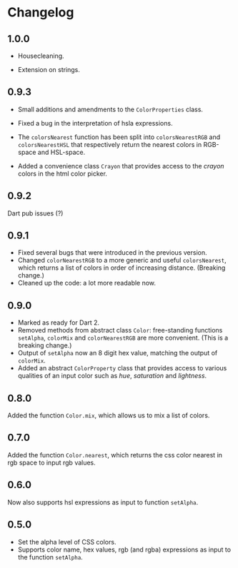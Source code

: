 # Changelog

## 1.0.0

- Housecleaning.

- Extension on strings.

## 0.9.3

- Small additions and amendments to the `ColorProperties` class.

- Fixed a bug in the interpretation of hsla expressions.

- The `colorsNearest` function has been split into `colorsNearestRGB` and `colorsNearestHSL` that respectively return the nearest colors in RGB-space and HSL-space.

- Added a convenience class `Crayon` that provides access to the *crayon* colors in the html color picker.

## 0.9.2

Dart pub issues (?)

## 0.9.1

- Fixed several bugs that were introduced in the previous version.
- Changed `colorNearestRGB` to a more generic and useful `colorsNearest`, which returns a list of colors in order of increasing distance. (Breaking change.)
- Cleaned up the code: a lot more readable now.

## 0.9.0

- Marked as ready for Dart 2.
- Removed methods from abstract class `Color`: free-standing functions `setAlpha`, `colorMix` and `colorNearestRGB` are more convenient. (This is a breaking change.)
- Output of `setAlpha` now an 8 digit hex value, matching the output of `colorMix`.
- Added an abstract `ColorProperty` class that provides access to various qualities of an input color such as *hue*, *saturation* and *lightness*.

## 0.8.0

Added the function `Color.mix`, which allows us to mix a list of colors.

## 0.7.0

Added the function `Color.nearest`, which returns the css color nearest in rgb space to input rgb values.

## 0.6.0

Now also supports hsl expressions as input to function `setAlpha`.

## 0.5.0

- Set the alpha level of CSS colors.
- Supports color name, hex values, rgb (and rgba) expressions as input to the function `setAlpha`.



